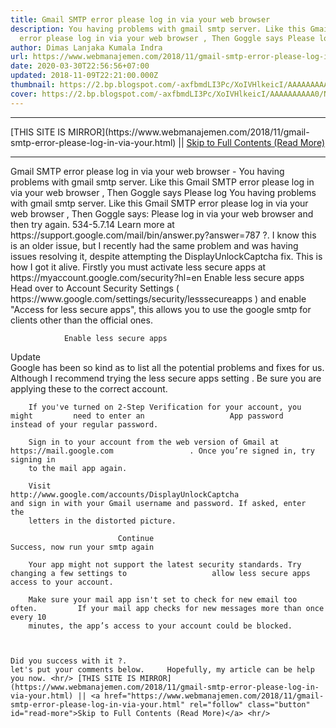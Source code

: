 ```yaml
---
title: Gmail SMTP error please log in via your web browser
description: You having problems with gmail smtp server. Like this Gmail SMTP
  error please log in via your web browser , Then Goggle says Please log
author: Dimas Lanjaka Kumala Indra
url: https://www.webmanajemen.com/2018/11/gmail-smtp-error-please-log-in-via-your.html
date: 2020-03-30T22:56:56+07:00
updated: 2018-11-09T22:21:00.000Z
thumbnail: https://2.bp.blogspot.com/-axfbmdLI3Pc/XoIVHlkeicI/AAAAAAAAAA0/N9WMnayMq20kxlOxwl3vZgydjoGi9AcxQCLcBGAsYHQ/s1600/imgingest-2117968900021071073.png
cover: https://2.bp.blogspot.com/-axfbmdLI3Pc/XoIVHlkeicI/AAAAAAAAAA0/N9WMnayMq20kxlOxwl3vZgydjoGi9AcxQCLcBGAsYHQ/s1600/imgingest-2117968900021071073.png
---
```


<hr/> [THIS SITE IS MIRROR](https://www.webmanajemen.com/2018/11/gmail-smtp-error-please-log-in-via-your.html) || <a href="https://www.webmanajemen.com/2018/11/gmail-smtp-error-please-log-in-via-your.html" rel="follow" class="button" id="read-more">Skip to Full Contents (Read More)</a> <hr/> Gmail SMTP error please log in via your web browser - You having problems with gmail smtp server. Like this Gmail SMTP error please log in via your web browser , Then Goggle says Please log You having problems with gmail smtp server. Like this  Gmail SMTP error please log in via your web browser , Then Goggle says: Please log in via your web browser and then try again. 534-5.7.14 Learn more at https://support.google.com/mail/bin/answer.py?answer=787 ?.
  I know this is an older issue, but I recently had the same problem and was   having issues resolving it, despite attempting the DisplayUnlockCaptcha   fix. This is how I got it alive.   
  Firstly you must activate less secure apps at https://myaccount.google.com/security?hl=en          Enable less secure apps    
  Head over to Account Security Settings (       https://www.google.com/settings/security/lesssecureapps     ) and enable "Access for less secure apps", this allows you to use the   google smtp for clients other than the official ones.   
  
                Enable less secure apps      
  
  Update  
  Google has been so kind as to       list     all the potential problems and fixes for us. Although I recommend trying   the       less secure apps setting     . Be sure you are applying these to the correct account.   
  
    
      
        If you've turned on 2-Step Verification for your account, you might         need to enter an                   App password                 instead of your regular password.       
      
        Sign in to your account from the web version of Gmail at                   https://mail.google.com                 . Once you’re signed in, try signing in         
        to the mail app again.       
      
        Visit                   http://www.google.com/accounts/DisplayUnlockCaptcha                 and sign in with your Gmail username and password. If asked, enter         the         
        letters in the distorted picture.       
      
                            Continue                                    Success, now run your smtp again              
      
        Your app might not support the latest security standards. Try         changing a few settings to                   allow less secure apps                 access to your account.       
      
        Make sure your mail app isn't set to check for new email too often.         If your mail app checks for new messages more than once every 10         
        minutes, the app’s access to your account could be blocked.       
    
  
  
    Did you success with it ?.
    let's put your comments below.     Hopefully, my article can be help you now. <hr/> [THIS SITE IS MIRROR](https://www.webmanajemen.com/2018/11/gmail-smtp-error-please-log-in-via-your.html) || <a href="https://www.webmanajemen.com/2018/11/gmail-smtp-error-please-log-in-via-your.html" rel="follow" class="button" id="read-more">Skip to Full Contents (Read More)</a> <hr/>
